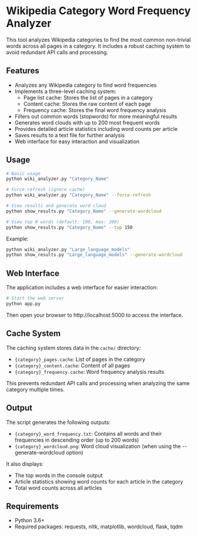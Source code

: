 # Wikipedia Category Word Frequency Analyzer

This tool analyzes Wikipedia categories to find the most common non-trivial words across all pages in a category. It includes a robust caching system to avoid redundant API calls and processing.

## Features

- Analyzes any Wikipedia category to find word frequencies
- Implements a three-level caching system:
  - Page list cache: Stores the list of pages in a category
  - Content cache: Stores the raw content of each page
  - Frequency cache: Stores the final word frequency analysis
- Filters out common words (stopwords) for more meaningful results
- Generates word clouds with up to 200 most frequent words
- Provides detailed article statistics including word counts per article
- Saves results to a text file for further analysis
- Web interface for easy interaction and visualization

## Usage

```bash
# Basic usage
python wiki_analyzer.py "Category_Name"

# Force refresh (ignore cache)
python wiki_analyzer.py "Category_Name" --force-refresh

# View results and generate word cloud
python show_results.py "Category_Name" --generate-wordcloud

# View top N words (default: 100, max: 200)
python show_results.py "Category_Name" --top 150
```

Example:
```bash
python wiki_analyzer.py "Large_language_models"
python show_results.py "Large_language_models" --generate-wordcloud
```

## Web Interface

The application includes a web interface for easier interaction:

```bash
# Start the web server
python app.py
```

Then open your browser to http://localhost:5000 to access the interface.

## Cache System

The caching system stores data in the `cache/` directory:
- `{category}_pages.cache`: List of pages in the category
- `{category}_content.cache`: Content of all pages
- `{category}_frequency.cache`: Word frequency analysis results

This prevents redundant API calls and processing when analyzing the same category multiple times.

## Output

The script generates the following outputs:
- `{category}_word_frequency.txt`: Contains all words and their frequencies in descending order (up to 200 words)
- `{category}_wordcloud.png`: Word cloud visualization (when using the --generate-wordcloud option)

It also displays:
- The top words in the console output
- Article statistics showing word counts for each article in the category
- Total word counts across all articles

## Requirements

- Python 3.6+
- Required packages: requests, nltk, matplotlib, wordcloud, flask, tqdm
